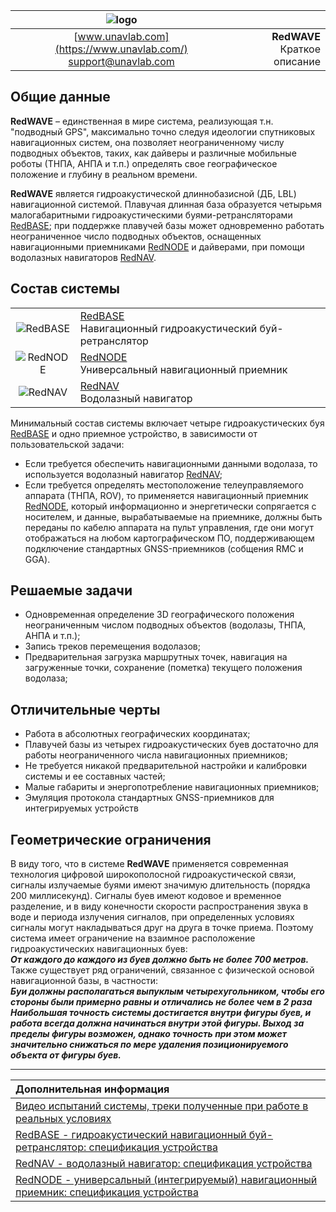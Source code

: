 | ![logo](https://ucnl.github.io/documentation/sm_logo.png) |  |
| :---: | ---: |
| [www.unavlab.com](https://www.unavlab.com/) <br/> [support@unavlab.com](mailto:support@unavlab.com) | **RedWAVE**<br/> Краткое описание |

## Общие данные
**RedWAVE** – единственная в мире система, реализующая т.н. "подводный GPS", максимально точно следуя идеологии спутниковых навигационных 
систем, она позволяет неограниченному числу подводных объектов, таких, как дайверы и различные мобильные роботы (ТНПА, АНПА и т.п.) определять 
свое географическое положение и глубину в реальном времени.

**RedWAVE** является гидроакустической длиннобазисной (ДБ, LBL) навигационной системой. Плавучая длинная база образуется четырьмя малогабаритными 
гидроакустическими буями-ретрансляторами [RedBASE](RedBASE_Specification_ru.md); при поддержке плавучей базы может одновременно работать 
неограниченное число подводных объектов, оснащенных навигационными приемниками [RedNODE](RedNODE_Specification_ru.md) и дайверами, при помощи
водолазных навигаторов [RedNAV](RedNAV_Specification_ru.md).

## Состав системы

|  |  |
| :---: | :--- |
| ![RedBASE](https://ucnl.github.io/documentation/def_redbase_yellow.png) | [RedBASE](RedBASE_Specification_ru.md) <br/> Навигационный гидроакустический буй-ретранслятор |
| ![RedNODE](https://ucnl.github.io/documentation/def_modem_black.png) | [RedNODE](RedNODE_Specification_ru.md) <br/> Универсальный навигационный приемник |
| ![RedNAV](https://ucnl.github.io/documentation/def_rednav_yellow.png) | [RedNAV](RedNAV_Specification_ru.md) <br/> Водолазный навигатор |

Минимальный состав системы включает четыре гидроакустических буя [RedBASE](RedBASE_Specification_ru.md) и одно приемное устройство, в зависимости от пользовательской задачи:
* Если требуется обеспечить навигационными данными водолаза, то используется водолазный навигатор [RedNAV](RedNAV_Specification_ru.md);
* Если требуется определять местоположение телеуправляемого аппарата (ТНПА, ROV), то применяется навигационный приемник [RedNODE](RedNODE_Specification_ru.md), который информационно и энергетически сопрягается с носителем, и данные, вырабатываемые на приемнике, должны быть переданы по кабелю аппарата на пульт управления, где они могут отображаться на любом картографическом ПО, поддерживающем подключение стандартных GNSS-приемников (собщения RMC и GGA).


## Решаемые задачи
* Одновременная определение 3D географического положения неограниченным числом подводных объектов (водолазы, ТНПА, АНПА и т.п.);
* Запись треков перемещения водолазов;
* Предварительная загрузка маршрутных точек, навигация на загруженные точки, сохранение (пометка) текущего положения водолаза;

## Отличительные черты
* Работа в абсолютных географических координатах;
* Плавучей базы из четырех гидроакустических буев достаточно для работы неограниченного числа навигационных приемников;
* Не требуется никакой предварительной настройки и калибровки системы и ее составных частей;
* Малые габариты и энергопотребление навигационных приемников;
* Эмуляция протокола стандартных GNSS-приемников для интегрируемых устройств


## Геометрические ограничения
В виду того, что в системе **RedWAVE** применяется современная технология цифровой широкополосной гидроакустической связи, сигналы излучаемые 
буями имеют значимую длительность (порядка 200 миллисекунд). Сигналы буев имеют кодовое и временное разделение, и в виду конечности скорости 
распространения звука в воде и периода излучения сигналов, при определенных условиях сигналы могут накладываться друг на друга в точке приема. 
Поэтому система имеет ограничение на взаимное расположение гидроакустических навигационных буев:  
_**От каждого до каждого из буев должно быть не более 700 метров.**_  
Также существует ряд ограничений, связанное с физической основой навигационной базы, в частности:  
_**Буи должны располагаться выпуклым четырехугольником, чтобы его стороны были примерно равны и отличались не более чем в 2 раза**_  
_**Наибольшая точность системы достигается внутри фигуры буев, и работа всегда должна начинаться внутри этой фигуры. Выход за пределы фигуры 
возможен, однако точность при этом может значительно снижаться по мере удаления позиционируемого объекта от фигуры буев.**_


_________  

| **Дополнительная информация** |
| :--- |
| [Видео испытаний системы, треки полученные при работе в реальных условиях](media.md) |
| [RedBASE - гидроакустический навигационный буй-ретранслятор: спецификация устройства](RedBASE_Specification_ru.md) |
| [RedNAV - водолазный навигатор: спецификация устройства](RedNAV_Specification_ru.md) |
| [RedNODE - универсальный (интегрируемый) навигационный приемник: спецификация устройства](RedNODE_Specification_ru.md) |
